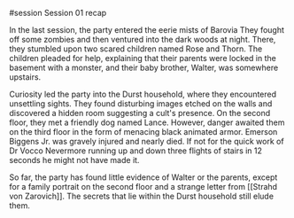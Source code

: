 #session
Session 01 recap

  

In the last session, the party entered the eerie mists of Barovia They fought off some zombies and then ventured into the dark woods at night. There, they stumbled upon two scared children named Rose and Thorn. The children pleaded for help, explaining that their parents were locked in the basement with a monster, and their baby brother, Walter, was somewhere upstairs.

  

Curiosity led the party into the Durst household, where they encountered unsettling sights. They found disturbing images etched on the walls and discovered a hidden room suggesting a cult's presence. On the second floor, they met a friendly dog named Lance. However, danger awaited them on the third floor in the form of menacing black animated armor. Emerson Biggens Jr. was gravely injured and nearly died. If not for the quick work of Dr Vocco Nevermore running up and down three flights of stairs in 12 seconds he might not have made it.

  

So far, the party has found little evidence of Walter or the parents, except for a family portrait on the second floor and a strange letter from [[Strahd von Zarovich]]. The secrets that lie within the Durst household still elude them.